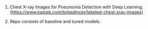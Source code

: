 1. Chest X-ray Images for Pneumonia Detection with Deep Learning. (https://www.kaggle.com/tolgadincer/labeled-chest-xray-images)

2. Repo consists of baseline and tuned models.
